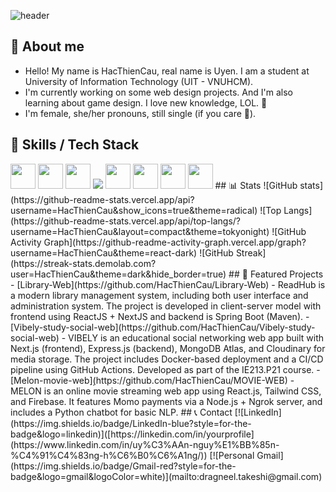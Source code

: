 <!--
**HacThienCau/HacThienCau** is a ✨ _special_ ✨ repository because its `README.md` (this file) appears on your GitHub profile.

Here are some ideas to get you started:

- 🔭 I’m currently working on ...
- 🌱 I’m currently learning ...
- 👯 I’m looking to collaborate on ...
- 🤔 I’m looking for help with ...
- 💬 Ask me about ...
- 📫 How to reach me: ...
- 😄 Pronouns: ...
- ⚡ Fun fact: ...
-->
![header](https://capsule-render.vercel.app/api?type=speech&height=200&color=ff005c&text=Welcome%20to%20my%20GitHub%20profile!&section=header&fontAlign=50&fontAlignY=45&fontSize=40&fontColor=ffffff)
## 👋 About me
- Hello! My name is HacThienCau, real name is Uyen. I am a student at University of Information Technology (UIT - VNUHCM).
- I'm currently working on some web design projects. And I'm also learning about game design. I love new knowledge, LOL. 🤣
- I'm female, she/her pronouns, still single (if you care 🤣).
## 🔧 Skills / Tech Stack
<img src="https://cdn.jsdelivr.net/gh/devicons/devicon@latest/icons/react/react-original-wordmark.svg" width="40"/>
<img src="https://cdn.jsdelivr.net/gh/devicons/devicon@latest/icons/tailwindcss/tailwindcss-original-wordmark.svg" width="40"/>
<img src="https://cdn.jsdelivr.net/gh/devicons/devicon@latest/icons/nextjs/nextjs-original.svg" width="40"/>
<img src="https://cdn.jsdelivr.net/gh/devicons/devicon@latest/icons/express/express-original.svg" />
<img src="https://cdn.jsdelivr.net/gh/devicons/devicon@latest/icons/mongodb/mongodb-original-wordmark.svg" width="40"/>
<img src="https://cdn.jsdelivr.net/gh/devicons/devicon@latest/icons/nodejs/nodejs-original-wordmark.svg" width="40"/>
<img src="https://cdn.jsdelivr.net/gh/devicons/devicon@latest/icons/java/java-original-wordmark.svg" width="40"/>
<img src="https://cdn.jsdelivr.net/gh/devicons/devicon@latest/icons/spring/spring-original.svg" width="40"/>
## 📊 Stats
![GitHub stats](https://github-readme-stats.vercel.app/api?username=HacThienCau&show_icons=true&theme=radical)
![Top Langs](https://github-readme-stats.vercel.app/api/top-langs/?username=HacThienCau&layout=compact&theme=tokyonight)
![GitHub Activity Graph](https://github-readme-activity-graph.vercel.app/graph?username=HacThienCau&theme=react-dark)
![GitHub Streak](https://streak-stats.demolab.com?user=HacThienCau&theme=dark&hide_border=true)
## 🚀 Featured Projects
- [Library-Web](https://github.com/HacThienCau/Library-Web) - ReadHub is a modern library management system, including both user interface and administration system. The project is developed in client-server model with frontend using ReactJS + NextJS and backend is Spring Boot (Maven).
- [Vibely-study-social-web](https://github.com/HacThienCau/Vibely-study-social-web) - VIBELY is an educational social networking web app built with Next.js (frontend), Express.js (backend), MongoDB Atlas, and Cloudinary for media storage. The project includes Docker-based deployment and a CI/CD pipeline using GitHub Actions. Developed as part of the IE213.P21 course.
- [Melon-movie-web]̣(https://github.com/HacThienCau/MOVIE-WEB) - MELON is an online movie streaming web app using React.js, Tailwind CSS, and Firebase. It features Momo payments via a Node.js + Ngrok server, and includes a Python chatbot for basic NLP.
## 📞 Contact
[![LinkedIn](https://img.shields.io/badge/LinkedIn-blue?style=for-the-badge&logo=linkedin)]([https://linkedin.com/in/yourprofile](https://www.linkedin.com/in/uy%C3%AAn-nguy%E1%BB%85n-%C4%91%C4%83ng-h%C6%B0%C6%A1ng/))
[![Personal Gmail](https://img.shields.io/badge/Gmail-red?style=for-the-badge&logo=gmail&logoColor=white)](mailto:dragneel.takeshi@gmail.com)
